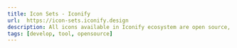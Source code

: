 ```yaml
---
title: Icon Sets - Iconify
url:  https://icon-sets.iconify.design
description: All icons available in Iconify ecosystem are open source, validated, cleaned up and automatically kept up to date.
tags: [develop, tool, opensource]
---
```

